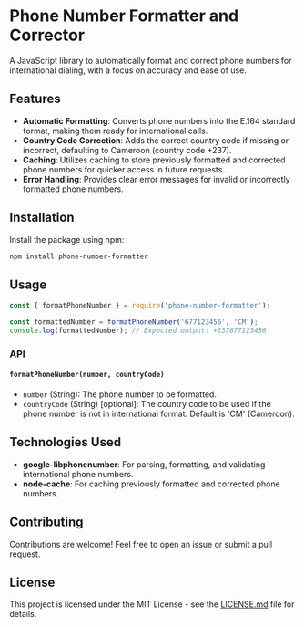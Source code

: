 # Phone Number Formatter and Corrector

A JavaScript library to automatically format and correct phone numbers for international dialing, with a focus on accuracy and ease of use.

## Features
- **Automatic Formatting**: Converts phone numbers into the E.164 standard format, making them ready for international calls.
- **Country Code Correction**: Adds the correct country code if missing or incorrect, defaulting to Cameroon (country code +237).
- **Caching**: Utilizes caching to store previously formatted and corrected phone numbers for quicker access in future requests.
- **Error Handling**: Provides clear error messages for invalid or incorrectly formatted phone numbers.

## Installation
Install the package using npm:

```sh
npm install phone-number-formatter
```

## Usage

```javascript
const { formatPhoneNumber } = require('phone-number-formatter');

const formattedNumber = formatPhoneNumber('677123456', 'CM');
console.log(formattedNumber); // Expected output: +237677123456
```

### API

#### `formatPhoneNumber(number, countryCode)`
- `number` (String): The phone number to be formatted.
- `countryCode` (String) [optional]: The country code to be used if the phone number is not in international format. Default is 'CM' (Cameroon).

## Technologies Used
- **google-libphonenumber**: For parsing, formatting, and validating international phone numbers.
- **node-cache**: For caching previously formatted and corrected phone numbers.

## Contributing
Contributions are welcome! Feel free to open an issue or submit a pull request.

## License
This project is licensed under the MIT License - see the [LICENSE.md](LICENSE.md) file for details.
